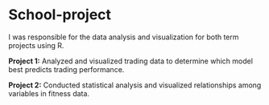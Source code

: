 # School-project
I was responsible for the data analysis and visualization for both term projects using R.  

**Project 1:** Analyzed and visualized trading data to determine which model best predicts trading performance.  

**Project 2:** Conducted statistical analysis and visualized relationships among variables in fitness data.
